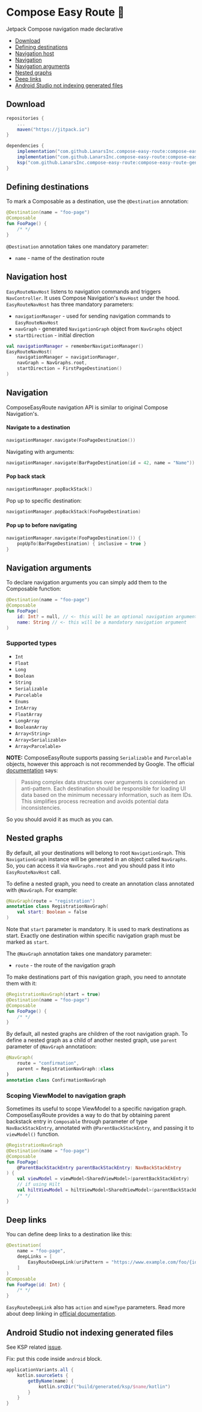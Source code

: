 # Compose Easy Route 📍
Jetpack Compose navigation made declarative

- [Download](#download)
- [Defining destinations](#defining-destinations)
- [Navigation host](#navigation-host)
- [Navigation](#navigation)
- [Navigation arguments](#navigation-arguments)
- [Nested graphs](#nested-graphs)
- [Deep links](#deep-links)
- [Android Studio not indexing generated files](#android-studio-not-indexing-generated-files)

## Download
```gradle
repositories {
    ...
    maven("https://jitpack.io")
}
```
```gradle
dependencies {
    implementation("com.github.LanarsInc.compose-easy-route:compose-easy-route:{version}")
    implementation("com.github.LanarsInc.compose-easy-route:compose-easy-route-core:{version}")
    ksp("com.github.LanarsInc.compose-easy-route:compose-easy-route-generator:{version}")
}
```

## Defining destinations
To mark a Composable as a destination, use the `@Destination` annotation:
```kotlin
@Destination(name = "foo-page")
@Composable
fun FooPage() {
    /* */
}
```
`@Destination` annotation takes one mandatory parameter:
- `name` - name of the destination route

## Navigation host
`EasyRouteNavHost` listens to navigation commands and triggers `NavController`. It uses Compose Navigation's `NavHost` under the hood.
`EasyRouteNavHost` has three mandatory parameters:
- `navigationManager` - used for sending navigation commands to `EasyRouteNavHost`
- `navGraph` - generated `NavigationGraph` object from `NavGraphs` object
- `startDirection` - initial direction
```kotlin
val navigationManager = rememberNavigationManager()
EasyRouteNavHost(
    navigationManager = navigationManager,
    navGraph = NavGraphs.root,
    startDirection = FirstPageDestination()
)
```

## Navigation
ComposeEasyRoute navigation API is similar to original Compose Navigation's.
#### Navigate to a destination
```kotlin
navigationManager.navigate(FooPageDestination())
```
Navigating with arguments:
```kotlin
navigationManager.navigate(BarPageDestination(id = 42, name = "Name"))
```
#### Pop back stack
```kotlin
navigationManager.popBackStack()
```
Pop up to specific destination:
```kotlin
navigationManager.popBackStack(FooPageDestination)
```
#### Pop up to before navigating
```kotlin
navigationManager.navigate(FooPageDestination()) {
    popUpTo(BarPageDestination) { inclusive = true }
}
```

## Navigation arguments
To declare navigation arguments you can simply add them to the Composable function:
```kotlin
@Destination(name = "foo-page")
@Composable
fun FooPage(
    id: Int? = null, // <- this will be an optional navigation argument
    name: String // <- this will be a mandatory navigation argument
)
```
### Supported types
- `Int`
- `Float`
- `Long`
- `Boolean`
- `String`
- `Serializable`
- `Parcelable`
- `Enums`
- `IntArray`
- `FloatArray`
- `LongArray`
- `BooleanArray`
- `Array<String>`
- `Array<Serializable>`
- `Array<Parcelable>`

**NOTE:** ComposeEasyRoute supports passing `Serializable` and `Parcelable` objects, however this approach is not recommended by Google. The official [documentation](https://developer.android.com/guide/navigation/navigation-pass-data#supported_argument_types) says:
> Passing complex data structures over arguments is considered an anti-pattern. Each destination should be responsible for loading UI data based on the minimum necessary information, such as item IDs. This simplifies process recreation and avoids potential data inconsistencies.

So you should avoid it as much as you can.

## Nested graphs
By default, all your destinations will belong to root `NavigationGraph`. This `NavigationGraph` instance will be generated in an object called `NavGraphs`. So, you can access it via `NavGraphs.root` and you should pass it into `EasyRouteNavHost` call.

To define a nested graph, you need to create an annotation class annotated with `@NavGraph`. For example:
```kotlin
@NavGraph(route = "registration")
annotation class RegistrationNavGraph(
    val start: Boolean = false
)
```
Note that `start` parameter is mandatory. It is used to mark destinations as start. Exactly one destination within specific navigation graph must be marked as `start`.

The `@NavGraph` annotation takes one mandatory parameter:
- `route` - the route of the navigation graph

To make destinations part of this navigation graph, you need to annotate them with it:
```kotlin
@RegistrationNavGraph(start = true)
@Destination(name = "foo-page")
@Composable
fun FooPage() {
    /* */
}
```

By default, all nested graphs are children of the root navigation graph. To define a nested graph as a child of another nested graph, use `parent` parameter of `@NavGraph` annotatioon:
```kotlin
@NavGraph(
    route = "confirmation",
    parent = RegistrationNavGraph::class
)
annotation class ConfirmationNavGraph
```

### Scoping ViewModel to navigation graph
Sometimes its useful to scope ViewModel to a specific navigation graph. ComposeEasyRoute provides a way to do that by obtaining parent backstack entry in `Composable` through parameter of type `NavBackStackEntry`, annotated with `@ParentBackStackEntry`, and passing it to `viewModel()` function.
```kotlin
@RegistrationNavGraph
@Destination(name = "foo-page")
@Composable
fun FooPage(
    @ParentBackStackEntry parentBackStackEntry: NavBackStackEntry
) {
    val viewModel = viewModel<SharedViewModel>(parentBackStackEntry)
    // if using Hilt
    val hiltViewModel = hiltViewModel<SharedViewModel>(parentBackStackEntry)
    /* */
}
```

## Deep links
You can define deep links to a destination like this:
```kotlin
@Destination(
    name = "foo-page",
    deepLinks = [
        EasyRouteDeepLink(uriPattern = "https://www.example.com/foo/{id}")
    ]
)
@Composable
fun FooPage(id: Int) {
    /* */
}
```
`EasyRouteDeepLink` also has `action` and `mimeType` parameters. Read more about deep linking in [official documentation](https://developer.android.com/jetpack/compose/navigation#deeplinks).

## Android Studio not indexing generated files
See KSP related [issue](https://github.com/google/ksp/issues/37).

Fix: put this code inside `android` block.
```gradle
applicationVariants.all {
    kotlin.sourceSets {
        getByName(name) {
            kotlin.srcDir("build/generated/ksp/$name/kotlin")
        }
    }
}
```

